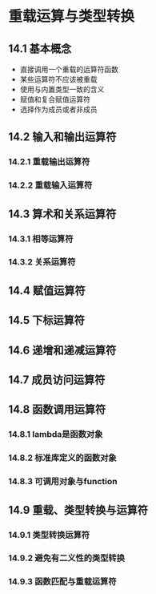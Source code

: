 # 重载运算与类型转换
## 14.1 基本概念
- 直接调用一个重载的运算符函数
- 某些运算符不应该被重载
- 使用与内置类型一致的含义
- 赋值和复合赋值运算符
- 选择作为成员或者非成员
## 14.2 输入和输出运算符
### 14.2.1 重载输出运算符
### 14.2.2 重载输入运算符
## 14.3 算术和关系运算符
### 14.3.1 相等运算符
### 14.3.2 关系运算符
## 14.4 赋值运算符
## 14.5 下标运算符
## 14.6 递增和递减运算符
## 14.7 成员访问运算符
## 14.8 函数调用运算符
### 14.8.1 lambda是函数对象
### 14.8.2 标准库定义的函数对象
### 14.8.3 可调用对象与function
## 14.9 重载、类型转换与运算符
### 14.9.1 类型转换运算符
### 14.9.2 避免有二义性的类型转换
### 14.9.3 函数匹配与重载运算符
